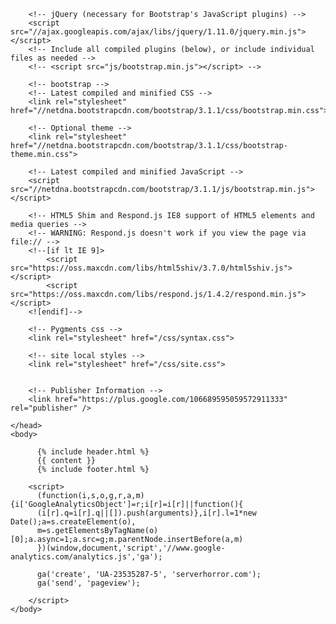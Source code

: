 <!DOCTYPE html>
<html>
    <head>
        <meta charset="{{ site.encoding }}">
        <meta http-equiv="X-UA-Compatible" content="IE=edge,chrome=1">
        <meta name="viewport" content="width=device-width, initial-scale=1">
        <title>{{ page.title }}</title>

        <!-- jQuery (necessary for Bootstrap's JavaScript plugins) -->
        <script src="//ajax.googleapis.com/ajax/libs/jquery/1.11.0/jquery.min.js"></script>
        <!-- Include all compiled plugins (below), or include individual files as needed -->
        <!-- <script src="js/bootstrap.min.js"></script> -->

        <!-- bootstrap -->
        <!-- Latest compiled and minified CSS -->
        <link rel="stylesheet" href="//netdna.bootstrapcdn.com/bootstrap/3.1.1/css/bootstrap.min.css">

        <!-- Optional theme -->
        <link rel="stylesheet" href="//netdna.bootstrapcdn.com/bootstrap/3.1.1/css/bootstrap-theme.min.css">

        <!-- Latest compiled and minified JavaScript -->
        <script src="//netdna.bootstrapcdn.com/bootstrap/3.1.1/js/bootstrap.min.js"></script>

        <!-- HTML5 Shim and Respond.js IE8 support of HTML5 elements and media queries -->
        <!-- WARNING: Respond.js doesn't work if you view the page via file:// -->
        <!--[if lt IE 9]>
            <script src="https://oss.maxcdn.com/libs/html5shiv/3.7.0/html5shiv.js"></script>
            <script src="https://oss.maxcdn.com/libs/respond.js/1.4.2/respond.min.js"></script>
        <![endif]-->

        <!-- Pygments css -->
        <link rel="stylesheet" href="/css/syntax.css">

        <!-- site local styles -->
        <link rel="stylesheet" href="/css/site.css">


        <!-- Publisher Information -->
        <link href="https://plus.google.com/106689595059572911333" rel="publisher" />

    </head>
    <body>

          {% include header.html %}
          {{ content }}
          {% include footer.html %}

        <script>
          (function(i,s,o,g,r,a,m){i['GoogleAnalyticsObject']=r;i[r]=i[r]||function(){
          (i[r].q=i[r].q||[]).push(arguments)},i[r].l=1*new Date();a=s.createElement(o),
          m=s.getElementsByTagName(o)[0];a.async=1;a.src=g;m.parentNode.insertBefore(a,m)
          })(window,document,'script','//www.google-analytics.com/analytics.js','ga');
        
          ga('create', 'UA-23535287-5', 'serverhorror.com');
          ga('send', 'pageview');
        
        </script>
    </body>
<!-- vim: set ts=2 sts=2 fenc=utf-8 expandtab: -->
</html>
